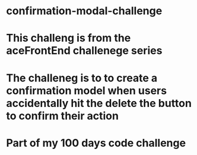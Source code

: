 # confirmation-modal-challenge
# This challeng is from the aceFrontEnd challenege series
# The challeneg is to to create a confirmation model when users accidentally hit the delete the button to confirm their action
# Part of my 100 days code challenge

